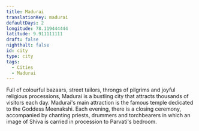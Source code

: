 ```yaml
---
title: Madurai
translationKey: madurai
defaultDays: 2
longitude: 78.119444444
latitude: 9.911111111
draft: false
nighthalt: false
id: city
type: city
tags:
  - Cities
  - Madurai
---
```

Full of colourful bazaars, street tailors, throngs of pilgrims and joyful religious processions, Madurai is a bustling city that attracts thousands of visitors each day. Madurai's main attraction is the famous temple dedicated to the Goddess Meenakshi. Each evening, there is a closing ceremony, accompanied by chanting priests, drummers and torchbearers in which an image of Shiva is carried in procession to Parvati's bedroom. 